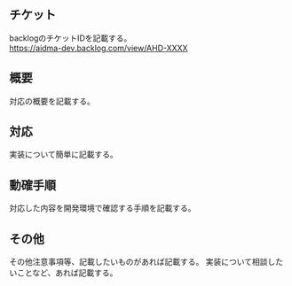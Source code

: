 ## チケット
backlogのチケットIDを記載する。  
https://aidma-dev.backlog.com/view/AHD-XXXX

## 概要
対応の概要を記載する。

## 対応
実装について簡単に記載する。

## 動確手順
対応した内容を開発環境で確認する手順を記載する。

## その他
その他注意事項等、記載したいものがあれば記載する。
実装について相談したいことなど、あれば記載する。
